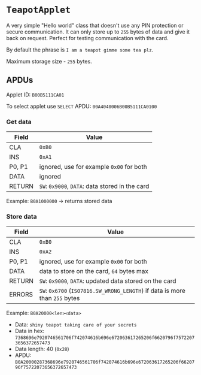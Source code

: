 # `TeapotApplet`

A very simple "Hello world" class that doesn't use any PIN protection or secure communication. It can only store up to `255` bytes of data and give it back on request. Perfect for testing communication with the card.

By default the phrase is `I am a teapot gimme some tea plz`.

Maximum storage size - `255` bytes.

## APDUs

Applet ID: `B00B5111CA01`

To select applet use `SELECT` APDU: `00A4040006B00B5111CA0100`

### Get data

| Field  | Value                                    |
| ------ | ---------------------------------------- |
| CLA    | `0xB0`                                   |
| INS    | `0xA1`                                   |
| P0, P1 | ignored, use for example `0x00` for both |
| DATA   | ignored                                  |
| RETURN | `SW`: `0x9000`, `DATA`: data stored in the card |

Example: `B0A1000000` -> returns stored data

### Store data

| Field  | Value                                    |
| ------ | ---------------------------------------- |
| CLA    | `0xB0`                                   |
| INS    | `0xA2`                                   |
| P0, P1 | ignored, use for example `0x00` for both |
| DATA   | data to store on the card, `64` bytes max  |
| RETURN | `SW`: `0x9000`, `DATA`: updated data stored on the card |
| ERRORS | `SW`: `0x6700` (`ISO7816.SW_WRONG_LENGTH`) if data is more than `255` bytes |

Example: `B0A20000<len><data>`

- Data: `shiny teapot taking care of your secrets`
- Data in hex: `7368696e7920746561706f742074616b696e672063617265206f6620796f75722073656372657473`
- Data length: 40 (`0x28`)
- APDU: `B0A20000287368696e7920746561706f742074616b696e672063617265206f6620796f75722073656372657473`
